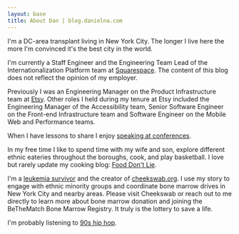 ```yaml
---
layout: base
title: About Dan | blog.danielna.com
---
```


I'm a DC-area transplant living in New York City. 
The longer I live here the more I'm convinced it's the best city in the world.

I'm currently a Staff Engineer and the Engineering Team Lead of the Internationalization
Platform team at <a href="http://www.squarespace.com" target="_blank">Squarespace</a>.
The content of this blog does not reflect the opinion of my employer.

Previously I was an Engineering Manager on the Product Infrastructure team at
<a href="http://www.etsy.com" target="_blank">Etsy</a>. Other roles I held
during my tenure at Etsy included the Engineering Manager of the Accessibility
team, Senior Software Engineer on the Front-end Infrastructure team and
Software Engineer on the Mobile Web and Performance teams.

When I have lessons to share I enjoy <a href="http://talks.danielna.com">speaking at conferences</a>.

In my free time I like to spend time with my wife and son, explore different
ethnic eateries throughout the boroughs, cook, and play basketball. I love but
rarely update my cooking blog: <a href="http://www.fooddontlie.com" target="_blank">Food Don't Lie</a>.

I'm a <a href="http://www.cheekswab.org/about-cheekswab/founders-story/" target="_blank">leukemia survivor</a>
and the creator of <a href="http://www.cheekswab.org" target='_blank'>cheekswab.org</a>.
I use my story to engage with ethnic minority groups and coordinate bone marrow drives
in New York City and nearby areas. Please visit Cheekswab or reach out to me directly to learn
more about bone marrow donation and joining the BeTheMatch Bone Marrow Registry.
It truly is the lottery to save a life.

I'm probably listening to <a href="https://www.youtube.com/watch?v=qA2_-eQ26tY&t=18s" target="_blank">90s hip hop</a>.
